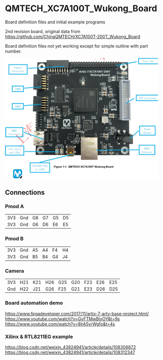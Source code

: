 # QMTECH_XC7A100T_Wukong_Board
Board definition files and initial example programs

2nd revision board, original data from https://github.com/ChinaQMTECH/XC7A100T-200T_Wukong_Board

Board definition files not yet working except for simple outline with part number.

![Wukong.jpg](./images/Wukong.jpg)

## Connections

### Pmod A
|     |     |     |     |     |     |
|-----|-----|-----|-----|-----|-----|
|3V3|Gnd|G8|G7|G5|D5|
|3V3|Gnd|G6|D6|E6|E5|

### Pmod B

|     |     |     |     |     |     |
|-----|-----|-----|-----|-----|-----|
|3V3|Gnd|A5|A4|F4|H4|
|3V3|Gnd|B5|B4|G4|J4|

### Camera

|     |     |     |     |     |     |     |     |     |
|-----|-----|-----|-----|-----|-----|-----|-----|-----|
|3V3|H21|K21|H26|G25|G20|F23|E26|E25|
|Gnd|H22|J21|G26|F25|G21|E23|D26|D25|

### Board automation demo
https://www.fpgadeveloper.com/2017/11/artix-7-arty-base-project.html/
https://www.youtube.com/watch?v=GyFTMwBjyOY&t=9s
https://www.youtube.com/watch?v=8lrA5vrWgfo&t=4s


### Xilinx & RTL8211EG example
https://blog.csdn.net/weixin_43824941/article/details/108306872
https://blog.csdn.net/weixin_43824941/article/details/108312347
